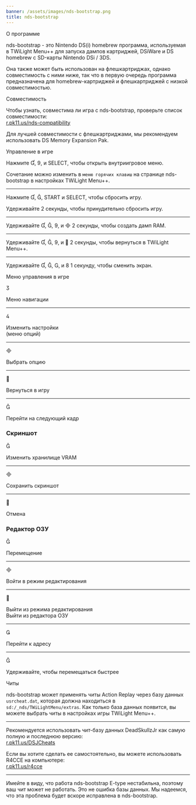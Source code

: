 ```yaml
---
banner: /assets/images/nds-bootstrap.png
title: nds-bootstrap
---
```


<div id="about" class="section-title">О программе</div>
<div class="section-body">
    <p>
        nds-bootstrap - это Nintendo DS(i) homebrew программа, используемая в TWiLight Menu++ для запуска дампов картриджей, DSiWare и DS homebrew с SD-карты Nintendo DSi / 3DS.
    </p>
    <p>
        Она также может быть использован на флешкартриджах, однако совместимость с ними ниже, так что в первую очередь программа предназначена для homebrew-картриджей и флешкартриджей с низкой совместимостью.
    </p>
</div>

<div id="compatibility" class="section-title">Совместимость</div>
<div class="section-body">
    <p>
        Чтобы узнать, совместима ли игра с nds-bootstrap, проверьте список совместимости:<br><a href="https://r.pk11.us/nds-compatibility">r.pk11.us/nds-compatibility</a>
    </p>
    <p>
        Для лучшей совместимости с флешкартриджами, мы рекомендуем использовать DS Memory Expansion Pak.
    </p>
</div>

<div id="controls" class="section-title">Управление в игре</div>
<div class="section-body">
    <p>
        Нажмите &#xE004;, &#xE07A;, и SELECT, чтобы открыть внутриигровое меню.
    </p>
    <p>
        Сочетание можно изменить в <code>меню горячих клавиш</code> на странице nds-bootstrap в настройках TWiLight Menu++.
    </p>
    <hr>
    <p>
        Нажмите &#xE004;, &#xE005;, START и SELECT, чтобы сбросить игру.
    </p>
    <p>
        Удерживайте 2 секунды, чтобы принудительно сбросить игру.
    </p>
    <hr>
    <p>
        Удерживайте &#xE004;, &#xE005;, &#xE07A;, и &#xE000; 2 секунды, чтобы создать дамп RAM.
    </p>
    <hr>
    <p>
        Удерживайте &#xE004;, &#xE005;, &#xE07A;, и &#xE001; 2 секунды, чтобы вернуться в TWiLight Menu++.
    </p>
    <hr>
    <p>
        Удерживайте &#xE004;, &#xE005;, &#xE002;, и &#xE079; 1 секунду, чтобы сменить экран.
    </p>
</div>

<div id="menu-controls" class="section-title">Меню управления в игре</div>
<div class="section-body">
    <div class="button-action-group">
        <p class="button-action button">&#xE07D;</p>
        <p class="button-action-text">Меню навигации</p>
    </div>
    <hr>
    <div class="button-action-group">
        <p class="button-action button">&#xE07E;</p>
        <p class="button-action-text">Изменить настройки<br>(меню опций)</p>
    </div>
    <hr>
    <div class="button-action-group">
        <p class="button-action button">&#xE000;</p>
        <p class="button-action-text">Выбрать опцию</p>
    </div>
    <hr>
    <div class="button-action-group">
        <p class="button-action button">&#xE001;</p>
        <p class="button-action-text">Вернуться в игру</p>
    </div>
    <hr>
    <div class="button-action-group">
        <p class="button-action button">&#xE005;</p>
        <p class="button-action-text">Перейти на следующий кадр</p>
    </div>
    <h3>Скриншот</h3>
    <div class="button-action-group">
        <p class="button-action button">&#xE006;</p>
        <p class="button-action-text">Изменить хранилище VRAM</p>
    </div>
    <hr>
    <div class="button-action-group">
        <p class="button-action button">&#xE000;</p>
        <p class="button-action-text">Сохранить скриншот</p>
    </div>
    <hr>
    <div class="button-action-group">
        <p class="button-action button">&#xE001;</p>
        <p class="button-action-text">Отмена</p>
    </div>
    <h3>Редактор ОЗУ</h3>
    <div class="button-action-group">
        <p class="button-action button">&#xE006;</p>
        <p class="button-action-text">Перемещение</p>
    </div>
    <hr>
    <div class="button-action-group">
        <p class="button-action button">&#xE000;</p>
        <p class="button-action-text">Войти в режим редактирования</p>
    </div>
    <hr>
    <div class="button-action-group">
        <p class="button-action button">&#xE001;</p>
        <p class="button-action-text">Выйти из режима редактирования<br>Выйти из редактора ОЗУ</p>
    </div>
    <hr>
    <div class="button-action-group">
        <p class="button-action button">&#xE003;</p>
        <p class="button-action-text">Перейти к адресу</p>
    </div>
    <hr>
    <div class="button-action-group">
        <p class="button-action button">&#xE005;</p>
        <p class="button-action-text">Удерживайте, чтобы перемещаться быстрее</p>
    </div>
</div>

<div id="cheats" class="section-title">Читы</div>
<div class="section-body">
    <p>
        nds-bootstrap может применять читы Action Replay через базу данных <code>usrcheat.dat</code>, которая должна находиться в <code>sd:/_nds/TWiLightMenu/extras</code>. Как только база данных появится, вы можете выбрать читы в настройках игры TWiLight Menu++.
    </p>
    <hr>
    <p>
        Рекомендуется использовать чит-базу данных DeadSkullzJr как самую полную и последнюю версию:<br><a href="https://r.pk11.us/DSJCheats">r.pk11.us/DSJCheats</a>
    </p>
    <p>
        Если вы хотите сделать ее самостоятельно, вы можете использовать R4CCE на компьютере:<br><a href="https://r.pk11.us/r4cce">r.pk11.us/r4cce</a>
    </p>
    <hr>
    <p>
        Имейте в виду, что работа nds-bootstrap E-type нестабильна, поэтому ваш чит может не работать. Это не ошибка базы данных. Мы надеемся, что эта проблема будет вскоре исправлена в nds-bootstrap.
    </p>
</div>
